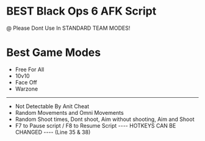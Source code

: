  # BEST Black Ops 6 AFK Script
 @ Please Dont Use In STANDARD TEAM MODES!
 
 # Best Game Modes
   + Free For All
   + 10v10
   + Face Off
   + Warzone
-----------------------------------------------------------------------------------------------------------------
- Not Detectable By Anit Cheat
- Random Movements and Omni Movements
- Random Shoot times, Dont shoot, Aim without shooting, Aim and Shoot
- F7 to Pause script / F8 to Resume Script ---- HOTKEYS CAN BE CHANGED ---- (Line 35 & 38)
